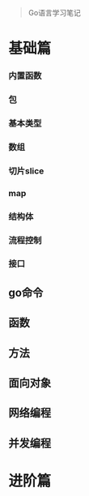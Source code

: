 > Go语言学习笔记

# 基础篇
### 内置函数

### 包

### 基本类型

### 数组

### 切片slice

### map

### 结构体

### 流程控制

### 接口

## go命令

## 函数

## 方法

## 面向对象

## 网络编程

## 并发编程


# 进阶篇